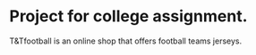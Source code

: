 # Project for college assignment.

T&Tfootball is an online shop that offers football teams jerseys.
